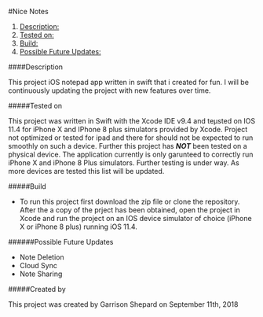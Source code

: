 #Nice Notes 

1. [Description:](#description)
2. [Tested on:](#tested-on)
3. [Build:](#build)
4. [Possible Future Updates:](#possible-future-updates)

####Description

This project iOS notepad app written in swift that i created for fun. 
I will be continuously updating the project with new features over time.  

#####Tested on

This project was written in Swift with the Xcode IDE  v9.4 and teµsted on IOS 11.4 for iPhone X and IPhone 8 plus simulators provided by Xcode. Project not optimized or tested for ipad and there for should not be expected to run smoothly on such a device. Further this project has ***NOT*** been tested on a physical device. The application currently is only garunteed to correctly  run iPhone X and iPhone 8 Plus simulators. Further testing is under way. As more devices are tested this list will be updated. 

#####Build

- To run this project first  download the zip file or clone the repository. After the a copy of the prject has been obtained, open the project in Xcode and run the project on an IOS device simulator of choice (iPhone X or iPhone 8 plus) running iOS 11.4.  

######Possible Future Updates

- Note Deletion 
- Cloud Sync
- Note Sharing 

#####Created by

This project was created by Garrison Shepard on September 11th,  2018 

